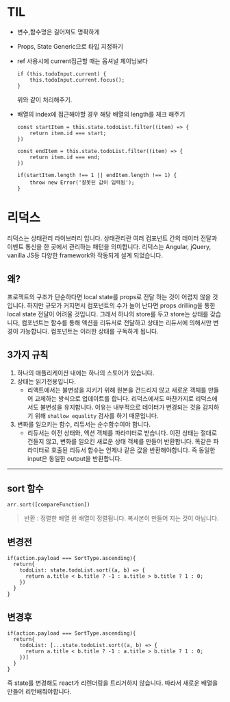 # TIL

  - 변수,함수명은 길어져도 명확하게
  - Props, State Generic으로 타입 지정하기
  - ref 사용시에 current접근할 때는 옵셔널 체이닝보다 
    ``` 
    if (this.todoInput.current) {
        this.todoInput.current.focus();
    }
    ```
    위와 같이 처리해주기.
    
  - 배열의 index에 접근해야할 경우 해당 배열의 length를 체크 해주기
    ```
    const startItem = this.state.todoList.filter((item) => {
        return item.id === start;
    })

    const endItem = this.state.todoList.filter((item) => {
        return item.id === end;
    })

    if(startItem.length !== 1 || endItem.length !== 1) {
        throw new Error('잘못된 값이 입력됨');
    }
    ``` 

# 리덕스
리덕스는 상태관리 라이브러리 입니다. 상태관리란 여러 컴포넌트 간의 데이터 전달과 이벤트 통신을 한 곳에서 관리하는 패턴을 의미합니다. 
리덕스는 Angular, jQuery, vanilla JS등 다양한 framework와 작동되게 설계 되었습니다.

## 왜?
프로젝트의 구조가 단순하다면 local state를 props로 전달 하는 것이 어렵지 않을 것입니다. 하지만 규모가 커지면서 컴포넌트의 수가 늘어 난다면 props drilling을 통한 local state 전달이 어려울 것입니다. 그래서 하나의 store를 두고 store는 상태를 갖습니다, 컴포넌트는 함수를 통해 액션을 리듀서로 전달하고 상태는 리듀서에 의해서만 변경이 가능합니다. 컴포넌트는 이러한 상태를 구독하게 됩니다.


## 3가지 규칙
1. 하나의 애플리케이션 내에는 하나의 스토어가 있습니다.
2. 상태는 읽기전용입니다.
    - 리액트에서는 불변성을 지키기 위해 원본을 건드리지 않고 새로운 객체를 만들어 교체하는 방식으로 업데이트를 합니다. 리덕스에서도 마찬가지로 리덕스에서도 불변성을 유지합니다. 이유는 내부적으로 데이터가 변경되는 것을 감지하기 위해 ```shallow equality``` 검사를 하기 때문입니다.
3. 변화를 일으키는 함수, 리듀서는 순수함수여야 합니다.
   - 리듀서는 이전 상태와, 액션 객체를 파라미터로 받습니다. 이전 상태는 절대로 건들지 않고, 변화를 일으킨 새로운 상태 객체를 만들어 반환합니다. 똑같은 파라미터로 호출된 리듀서 함수는 언제나 같은 값을 반환해야합니다. 즉 동일한 input은 동일한 output을 반환합니다.
--- 
## sort 함수
```arr.sort([compareFunction])```
> 반환 : 정렬한 배열 원 배열이 정렬됩니다. 복사본이 만들어 지는 것이 아닙니다.


## 변경전

```   
if(action.payload === SortType.ascending){
  return{
    todoList: state.todoList.sort((a, b) => {
      return a.title < b.title ? -1 : a.title > b.title ? 1 : 0;
    })
  }
}
```
## 변경후 

```   
if(action.payload === SortType.ascending){
  return{
    todoList: [...state.todoList.sort((a, b) => {
      return a.title < b.title ? -1 : a.title > b.title ? 1 : 0;
    })]
  }
}
```
즉 state를 변경해도 react가 리렌더링을 트리거하지 않습니다. 따라서 새로운 배열을 만들어 리턴해줘야합니다.

